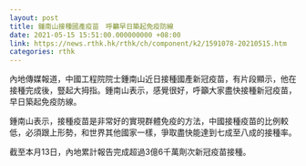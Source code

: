 ```yaml
---
layout: post
title: 鍾南山接種國產疫苗　呼籲早日築起免疫防線
date: 2021-05-15 15:51:00.000000000 +08:00
link: https://news.rthk.hk/rthk/ch/component/k2/1591078-20210515.htm
categories: rthk
---
```


內地傳媒報道，中國工程院院士鍾南山近日接種國產新冠疫苗，有片段顯示，他在接種完成後，豎起大拇指。鍾南山表示，感覺很好，呼籲大家盡快接種新冠疫苗，早日築起免疫防線。

鍾南山表示，接種疫苗是非常好的實現群體免疫的方法，中國接種疫苗的比例較低，必須跟上形勢，和世界其他國家一樣，爭取盡快能達到七成至八成的接種率。

截至本月13日，內地累計報告完成超過3億6千萬劑次新冠疫苗接種。
